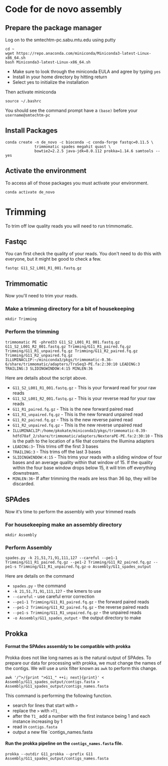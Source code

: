 # Code for de novo assembly
## Prepare the package manager

Log on to the smtechtm-pc.sabu.mtu.edu using putty

```{BASH}
cd ~
wget https://repo.anaconda.com/miniconda/Miniconda3-latest-Linux-x86_64.sh
bash Miniconda3-latest-Linux-x86_64.sh
```
- Make sure to look through the miniconda EULA and agree by typing `yes`  
- Install in your home directory by hitting return  
- Select yes to initialize the installation

Then activate miniconda
```{BASH}
source ~/.bashrc
```
You should see the command prompt have a `(base)` before your `username@smtechtm-pc`

## Install Packages

```{BASH}
conda create -n de_novo -c bioconda -c conda-forge fastqc=0.11.5 \
             trimmomatic spades megahit quast \
             bowtie2=2.2.5 java-jdk=8.0.112 prokka=1.14.6 samtools --yes
```

## Activate the environment
To access all of those packages you must activate your environment.

```{BASH}
conda activate de_novo
```

# Trimming

To trim off low quality reads you will need to run trimmomatic.

## Fastqc
You can first check the quality of your reads. You don't need to do this with everyone, but it might be good to check a few.

```{BASH}
fastqc G11_S2_L001_R1_001.fastq.gz
```

## Trimmomatic
Now you'll need to trim your reads.

### Make a trimming directory for a bit of housekeeping
```{BASH}
mkdir Trimming
```
### Perform the trimming

```{BASH} 
trimmomatic PE -phred33 G11_S2_L001_R1_001.fastq.gz G11_S2_L001_R2_001.fastq.gz Trimming/G11_R1_paired.fq.gz Trimming/G11_R1_unpaired.fq.gz Trimming/G11_R2_paired.fq.gz Trimming/G11_R2_unpaired.fq.gz ILLUMINACLIP:~/miniconda3/pkgs/trimmomatic-0.36-6/share/trimmomatic/adapters/TruSeq3-PE.fa:2:30:10 LEADING:3 TRAILING:3 SLIDINGWINDOW:4:15 MINLEN:36
```
Here are details about the script above.  
- `G11_S2_L001_R1_001.fastq.gz` - This is your forward read for your raw reads  
- `G11_S2_L001_R2_001.fastq.gz` - This is your reverse read for your raw reads   
- `G11_R1_paired.fq.gz` - This is the new forward paired read  
- `G11_R1_unpaired.fq.gz` - This is the new forward unpaired read  
- `G11_R2_paired.fq.gz` - This is the new reverse paired read  
- `G11_R2_unpaired.fq.gz` - This is the new reverse unpaired read  
- `ILLUMINACLIP:/home/pkokate/miniconda3/pkgs/trimmomatic-0.39-hdfd78af_2/share/trimmomatic/adapters/NexteraPE-PE.fa:2:30:10`  - This is the path to the location of a file that contains the Illumina adapters  
- `LEADING:3`- This trims off the first 3 bases  
- `TRAILING:3` - This trims off the last 3 bases  
- `SLIDINGWINDOW:4:15` - This trims your reads with a sliding window of four bases and an average quality within that window of 15.  If the quality within the four base window drops below 15, it will trim off everything downstream.  
- `MINLEN:36`- If after trimming the reads are less than 36 bp, they will be discarded.  

## SPAdes

Now it's time to perform the assembly with your trimmed reads

### For housekeeping make an assembly directory
```{BASH}
mkdir Assembly
```
### Perform Assembly

```{BASH}
spades.py -k 21,51,71,91,111,127 --careful --pe1-1 Trimming/G11_R1_paired.fq.gz --pe1-2 Trimming/G11_R2_paired.fq.gz --pe1-s Trimming/G11_R1_unpaired.fq.gz-o Assembly/G11_spades_output
```
Here are details on the command  
- `spades.py` - the command  
- `-k 21,51,71,91,111,127` - the kmers to use  
- `--careful` - use careful error correction  
- `--pe1-1 Trimming/G11_R1_paired.fq.gz` - the forward paired reads  
- `--pe1-2 Trimming/G11_R2_paired.fq.gz` - the reverse paired reads  
- `--pe1-s Trimming/G11_R1_unpaired.fq.gz` - the unpaired reads  
- `-o Assembly/G11_spades_output` - the output directory to make  

## Prokka

#### Format the SPAdes assembly to be compatible with prokka
Prokka does not like long names as is the natural output of SPAdes.  To prepare our data for processing with prokka, we must change the names of the contigs.  We will use a unix filter known as `awk` to perform this change.
```{BASH}
awk '/^>/{print ">G11_" ++i; next}{print}' < Assembly/G11_spades_output/contigs.fasta > Assembly/G11_spades_output/contigs_names.fasta
```
This command is performing the following function.
-  search for lines that start with `>`
-  replace the `>` with `>T1_`
-  after the `T1_` add a number with the first instance being 1 and each instance increasing by 1
-  read in `contigs.fasta`
-  output a new file `contigs_names.fasta

#### Run the prokka pipeline on the `contigs_names.fasta` file.
```{BASH}
prokka --outdir G11_prokka --prefix G11 Assembly/G11_spades_output/contigs_names.fasta
```
